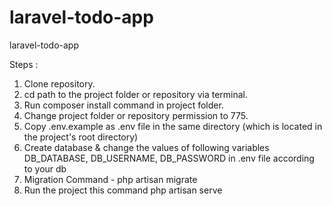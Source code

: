# laravel-todo-app
laravel-todo-app

Steps :

1. Clone repository.
2. cd path to the project folder or repository via terminal.
3. Run composer install command in project folder.
4. Change project folder or repository permission to 775.
5. Copy .env.example as .env file in the same directory (which is located in the project's root directory)
6. Create database & change the values of following variables DB_DATABASE, DB_USERNAME, DB_PASSWORD in .env file according to your db
7. Migration Command - php artisan migrate
8. Run the project this command php artisan serve
